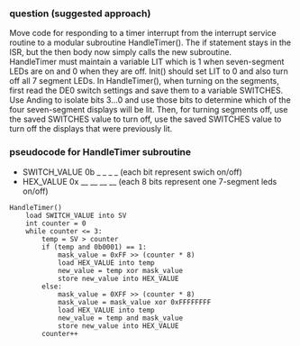### question (suggested approach)
Move code for responding to a timer interrupt from the interrupt service routine to a modular subroutine HandleTimer(). The if statement stays in the ISR, but the then body now simply calls the new subroutine.  
HandleTimer must maintain a variable LIT which is 1 when seven-segment LEDs are on and 0 when they are off. Init() should set LIT to 0 and also turn off all 7 segment LEDs. In HandleTimer(), when turning on the segments, first read the DE0 switch settings and save them to a variable SWITCHES. Use Anding to isolate bits 3...0 and use those bits to determine which of the four seven-segment displays will be lit. Then, for turning segments off, use the saved SWITCHES value to turn off, use the saved SWITCHES value to turn off the displays that were previously lit.
### pseudocode for HandleTimer subroutine
- SWITCH_VALUE 0b _ _ _ _ (each bit represent swich on/off)
- HEX_VALUE 0x __ __ __ __ (each 8 bits represent one 7-segment leds on/off)
```
HandleTimer()
    load SWITCH_VALUE into SV
    int counter = 0
    while counter <= 3:
        temp = SV > counter
        if (temp and 0b0001) == 1:
            mask_value = 0xFF >> (counter * 8)
            load HEX_VALUE into temp
            new_value = temp xor mask_value
            store new_value into HEX_VALUE
        else:
            mask_value = 0XFF >> (counter * 8)
            mask_value = mask_value xor 0xFFFFFFFF
            load HEX_VALUE into temp
            new_value = temp and mask_value
            store new_value into HEX_VALUE
        counter++
```
